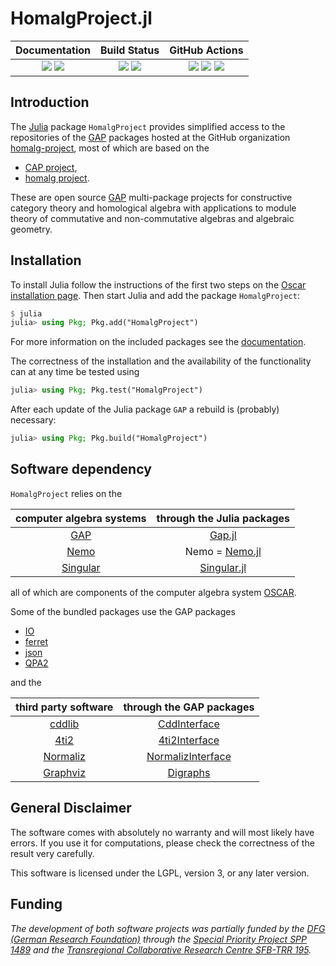 # HomalgProject.jl

| **Documentation** | **Build Status** | **GitHub Actions** |
|:-----------------:|:----------------:|:------------------:|
| [![][docs-stable-img]][docs-stable-url] [![][docs-dev-img]][docs-dev-url] | [![][tests-img]][tests-url] [![][codecov-img]][codecov-url] | [![][tagbot-img]][tagbot-url] [![][docsbuilder-img]][docsbuilder-url] [![][compathelper-img]][compathelper-url] |

## Introduction

The [Julia](https://julialang.org/) package `HomalgProject` provides simplified access to the repositories of the [GAP](https://www.gap-system.org) packages hosted at the GitHub organization [homalg-project](https://github.com/homalg-project), most of which are based on the

* [CAP project](https://github.com/homalg-project/CAP_project/),
* [homalg project](https://github.com/homalg-project/homalg_project/).

These are open source [GAP](https://www.gap-system.org) multi-package projects for constructive category theory and homological algebra with applications to module theory of commutative and non-commutative algebras and algebraic geometry.

## Installation

To install Julia follow the instructions of the first two steps on the [Oscar installation page](https://oscar.computeralgebra.de/install/). Then start Julia and add the package `HomalgProject`:

```julia
$ julia
julia> using Pkg; Pkg.add("HomalgProject")
```

For more information on the included packages see the [documentation](https://homalg-project.github.io/HomalgProject.jl/dev/#Installation-1).

The correctness of the installation and the availability of the functionality can at any time be tested using

```julia
julia> using Pkg; Pkg.test("HomalgProject")
```

After each update of the Julia package `GAP` a rebuild is (probably) necessary:

```julia
julia> using Pkg; Pkg.build("HomalgProject")
```

## Software dependency

`HomalgProject` relies on the

| computer algebra systems                    | through the Julia packages                                 |
|:-------------------------------------------:|:----------------------------------------------------------:|
| [GAP](https://www.gap-system.org/)          | [Gap.jl](https://github.com/oscar-system/GAP.jl)           |
| [Nemo](http://www.nemocas.org/)             | Nemo = [Nemo.jl](https://github.com/wbhart/Nemo.jl)        |
| [Singular](https://www.singular.uni-kl.de/) | [Singular.jl](https://github.com/oscar-system/Singular.jl) |

all of which are components of the computer algebra system [OSCAR](https://oscar.computeralgebra.de/).

Some of the bundled packages use the GAP packages

* [IO](https://github.com/gap-packages/io/)
* [ferret](https://github.com/gap-packages/ferret/)
* [json](https://github.com/gap-packages/json/)
* [QPA2](https://github.com/oysteins/QPA2/)

and the

| third party software                                | through the GAP packages                                                        |
|:---------------------------------------------------:|:-------------------------------------------------------------------------------:|
| [cddlib](https://github.com/cddlib/cddlib/)         | [CddInterface](https://github.com/homalg-project/CddInterface/)                 |
| [4ti2](https://4ti2.github.io/)                     | [4ti2Interface](https://homalg-project.github.io/homalg_project/4ti2Interface/) |
| [Normaliz](https://www.normaliz.uni-osnabrueck.de/) | [NormalizInterface](https://github.com/gap-packages/NormalizInterface/)         |
| [Graphviz](https://graphviz.org/)                   | [Digraphs](https://github.com/gap-packages/digraphs/)                           |

## General Disclaimer

The software comes with absolutely no warranty and will most likely have errors. If you use it for computations, please check the correctness of the result very carefully.

This software is licensed under the LGPL, version 3, or any later version.

## Funding

*The development of both software projects was partially funded by the [DFG (German Research Foundation)](https://www.dfg.de/) through the [Special Priority Project SPP 1489](https://spp.computeralgebra.de/) and the [Transregional Collaborative Research Centre SFB-TRR 195](https://www.computeralgebra.de/sfb/).*

[docs-dev-img]: https://img.shields.io/badge/docs-dev-blue.svg
[docs-dev-url]: https://homalg-project.github.io/HomalgProject.jl/dev/

[docs-stable-img]: https://img.shields.io/badge/docs-stable-blue.svg
[docs-stable-url]: https://homalg-project.github.io/HomalgProject.jl/stable/

[tests-img]: https://github.com/homalg-project/HomalgProject.jl/workflows/Tests/badge.svg
[tagbot-img]: https://github.com/homalg-project/HomalgProject.jl/workflows/TagBot/badge.svg
[docsbuilder-img]: https://github.com/homalg-project/HomalgProject.jl/workflows/DocsBuilder/badge.svg
[compathelper-img]: https://github.com/homalg-project/HomalgProject.jl/workflows/CompatHelper/badge.svg

[action-url]: https://github.com/homalg-project/HomalgProject.jl/actions
[tests-url]: https://github.com/homalg-project/HomalgProject.jl/actions?query=workflow%3ATests
[tagbot-url]: https://github.com/homalg-project/HomalgProject.jl/actions?query=workflow%3ATagBot
[docsbuilder-url]: https://github.com/homalg-project/HomalgProject.jl/actions?query=workflow%3ADocsBuilder
[compathelper-url]: https://github.com/homalg-project/HomalgProject.jl/actions?query=workflow%3ACompatHelper

[codecov-img]: https://codecov.io/gh/homalg-project/HomalgProject.jl/branch/master/graph/badge.svg
[codecov-url]: https://codecov.io/gh/homalg-project/HomalgProject.jl
